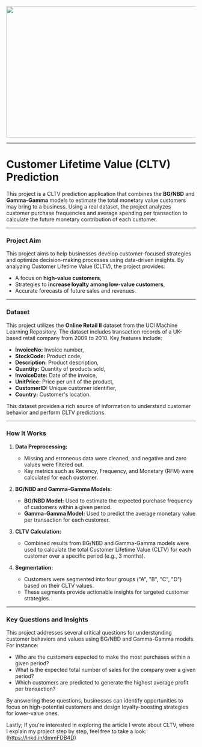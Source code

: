 
<img src="https://github.com/pelinsayar/images/blob/main/1*sZgsc3oGc7B8-jqKbqkQSw.png" width="600" height="350"/>   

---

# Customer Lifetime Value (CLTV) Prediction

This project is a CLTV prediction application that combines the **BG/NBD** and **Gamma-Gamma** models to estimate the total monetary value customers may bring to a business. Using a real dataset, the project analyzes customer purchase frequencies and average spending per transaction to calculate the future monetary contribution of each customer.

---

### **Project Aim**

This project aims to help businesses develop customer-focused strategies and optimize decision-making processes using data-driven insights. By analyzing Customer Lifetime Value (CLTV), the project provides:
- A focus on **high-value customers**,  
- Strategies to **increase loyalty among low-value customers**,  
- Accurate forecasts of future sales and revenues.  

---

### **Dataset**

This project utilizes the **Online Retail II** dataset from the UCI Machine Learning Repository. The dataset includes transaction records of a UK-based retail company from 2009 to 2010. Key features include:
- **InvoiceNo:** Invoice number,  
- **StockCode:** Product code,  
- **Description:** Product description,  
- **Quantity:** Quantity of products sold,  
- **InvoiceDate:** Date of the invoice,  
- **UnitPrice:** Price per unit of the product,  
- **CustomerID:** Unique customer identifier,  
- **Country:** Customer's location.  

This dataset provides a rich source of information to understand customer behavior and perform CLTV predictions.

---

### **How It Works**

1. **Data Preprocessing:**
   - Missing and erroneous data were cleaned, and negative and zero values were filtered out.
   - Key metrics such as Recency, Frequency, and Monetary (RFM) were calculated for each customer.

2. **BG/NBD and Gamma-Gamma Models:**
   - **BG/NBD Model:** Used to estimate the expected purchase frequency of customers within a given period.
   - **Gamma-Gamma Model:** Used to predict the average monetary value per transaction for each customer.

3. **CLTV Calculation:**
   - Combined results from BG/NBD and Gamma-Gamma models were used to calculate the total Customer Lifetime Value (CLTV) for each customer over a specific period (e.g., 3 months).

4. **Segmentation:**
   - Customers were segmented into four groups ("A", "B", "C", "D") based on their CLTV values.
   - These segments provide actionable insights for targeted customer strategies.

---

### **Key Questions and Insights**

This project addresses several critical questions for understanding customer behaviors and values using BG/NBD and Gamma-Gamma models. For instance:
- Who are the customers expected to make the most purchases within a given period?  
- What is the expected total number of sales for the company over a given period?  
- Which customers are predicted to generate the highest average profit per transaction?  

By answering these questions, businesses can identify opportunities to focus on high-potential customers and design loyalty-boosting strategies for lower-value ones.

Lastly; If you're interested in exploring the article I wrote about CLTV, where I explain my project step by step, feel free to take a look: (https://lnkd.in/dmmFDB4D)
